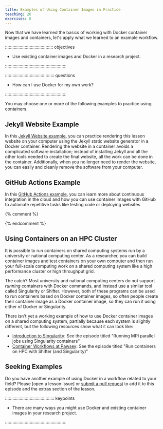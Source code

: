 ```yaml
---
title: Examples of Using Container Images in Practice
teaching: 20
exercises: 0
---
```


Now that we have learned the basics of working with Docker container images and containers,
let's apply what we learned to an example workflow.

::::::::::::::::::::::::::::::::::::::: objectives

- Use existing container images and Docker in a research project.

::::::::::::::::::::::::::::::::::::::::::::::::::

:::::::::::::::::::::::::::::::::::::::: questions

- How can I use Docker for my own work?

::::::::::::::::::::::::::::::::::::::::::::::::::

You may choose one or more of the following examples to practice using containers.

## Jekyll Website Example

In this [Jekyll Website example](e02-jekyll-lesson-example), you can practice
rendering this lesson website on your computer using the Jekyll static website generator in a Docker container.
Rendering the website in a container avoids a complicated software installation; instead of installing Jekyll and all the other tools needed to create the final website, all the work can be done in the container.
Additionally, when you no longer need to render the website, you can easily and cleanly remove the software from your computer.

## GitHub Actions Example

In this [GitHub Actions example](e01-github-actions), you can learn more about
continuous integration in the cloud and how you can use container images with GitHub to
automate repetitive tasks like testing code or deploying websites.

{% comment %}

<!--- Placeholder for
## Geospatial Example

Ask @mkuzak to make a PR to add extra for <https://github.com/escience-academy/docker-gdal-demo>

-->

{% endcomment %}

## Using Containers on an HPC Cluster

It is possible to run containers on shared computing systems run by a university or national
computing center. As a researcher, you can build container images and test containers on your own
computer and then run your full-scale computing work on a shared computing
system like a high performance cluster or high throughput grid.

The catch? Most university and national computing centers do not support *running*
containers with Docker commands, and instead use a similar tool called Singularity or
Shifter. However, both of these programs can be used to run containers based on Docker container images,
so often people create their container image as a Docker container image, so they can
run it using either of Docker or Singularity.

There isn't yet a working example of how to use Docker container images on a shared
computing system, partially because each system is slightly different, but the
following resources show what it can look like:

- [Introduction to Singularity](https://carpentries-incubator.github.io/singularity-introduction/): See the episode titled "Running MPI parallel jobs using Singularity containers"
- [Container Workflows at Pawsey](https://pawseysc.github.io/container-workflows/): See the episode titled "Run containers on HPC with Shifter (and Singularity)"

## Seeking Examples

Do you have another example of using Docker in a workflow related to your field?  Please [open a lesson issue] or [submit a pull request][submit a pull request] to add it to this episode and the extras section of the lesson.



[submit a pull request]: https://github.com/carpentries-incubator/docker-introduction/pulls


:::::::::::::::::::::::::::::::::::::::: keypoints

- There are many ways you might use Docker and existing container images in your research project.

::::::::::::::::::::::::::::::::::::::::::::::::::


